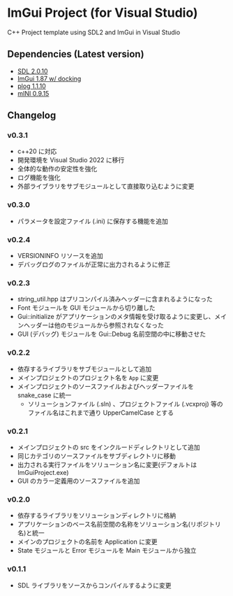 ﻿# ImGui Project (for Visual Studio)
C++ Project template using SDL2 and ImGui in Visual Studio

## Dependencies (Latest version)
- [SDL 2.0.10](https://github.com/libsdl-org/SDL/tree/release-2.0.10)
- [ImGui 1.87 w/ docking](https://github.com/ocornut/imgui/tree/1ee252772ae9c0a971d06257bb5c89f628fa696a)
- [plog 1.1.10](https://github.com/SergiusTheBest/plog/tree/1.1.10)
- [mINI 0.9.15](https://github.com/metayeti/mINI/tree/0.9.15)

## Changelog

### v0.3.1
- c++20 に対応
- 開発環境を Visual Studio 2022 に移行
- 全体的な動作の安定性を強化
- ログ機能を強化
- 外部ライブラリをサブモジュールとして直接取り込むように変更

### v0.3.0
- パラメータを設定ファイル (.ini) に保存する機能を追加

### v0.2.4
- VERSIONINFO リソースを追加
- デバッグログのファイルが正常に出力されるように修正

### v0.2.3
- string_util.hpp はプリコンパイル済みヘッダーに含まれるようになった
- Font モジュールを GUI モジュールから切り離した
- Gui::initialize がアプリケーションのメタ情報を受け取るように変更し、メインヘッダーは他のモジュールから参照されなくなった
- GUI (デバッグ) モジュールを Gui::Debug 名前空間の中に移動させた

### v0.2.2
- 依存するライブラリをサブモジュールとして追加
- メインプロジェクトのプロジェクト名を `App` に変更
- メインプロジェクトのソースファイルおよびヘッダーファイルを snake_case に統一
  - ソリューションファイル (.sln) 、プロジェクトファイル (.vcxproj) 等のファイル名はこれまで通り UpperCamelCase とする

### v0.2.1
- メインプロジェクトの src をインクルードディレクトリとして追加
- 同じカテゴリのソースファイルをサブディレクトリに移動
- 出力される実行ファイルをソリューション名に変更(デフォルトは ImGuiProject.exe)
- GUI のカラー定義用のソースファイルを追加

### v0.2.0
- 依存するライブラリをソリューションディレクトリに格納
- アプリケーションのベース名前空間の名称をソリューション名(リポジトリ名)と統一
- メインのプロジェクトの名前を Application に変更
- State モジュールと Error モジュールを Main モジュールから独立

### v0.1.1
- SDL ライブラリをソースからコンパイルするように変更
